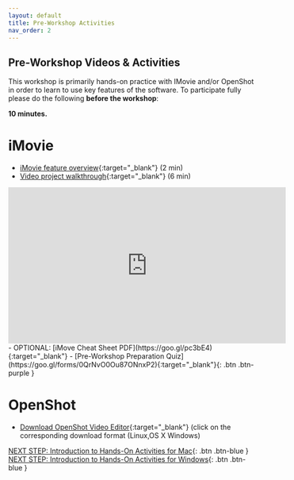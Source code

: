 ```yaml
---
layout: default
title: Pre-Workshop Activities
nav_order: 2
---
```

## Pre-Workshop Videos & Activities
This workshop is primarily hands-on practice with IMovie and/or OpenShot in order to learn to use key features of the software. To participate fully please do the following **before the workshop**:

**10 minutes.**<br>
# iMovie
- [iMovie feature overview](https://www.apple.com/ca/imovie/){:target="_blank"} (2 min)
- [Video project walkthrough](https://www.youtube.com/watch?v=pWXpaFFx8f0){:target="_blank"} (6 min)
<iframe width="560" height="315" src="https://www.youtube.com/embed/pWXpaFFx8f0" title="YouTube video player" frameborder="0" allow="accelerometer; autoplay; clipboard-write; encrypted-media; gyroscope; picture-in-picture" allowfullscreen></iframe>
- OPTIONAL: [iMove Cheat Sheet PDF](https://goo.gl/pc3bE4){:target="_blank"}
- [Pre-Workshop Preparation Quiz](https://goo.gl/forms/0QrNvO0Ou87ONnxP2){:target="_blank"}{: .btn .btn-purple }

# OpenShot
- [Download OpenShot Video Editor](https://www.openshot.org/download/){:target="_blank"} (click on the corresponding download format (Linux,OS X Windows)

[NEXT STEP: Introduction to Hands-On Activities for Mac](activities-intro-mac.html){: .btn .btn-blue }
[NEXT STEP: Introduction to Hands-On Activities for Windows](activities-intro-windows.html){: .btn .btn-blue }
